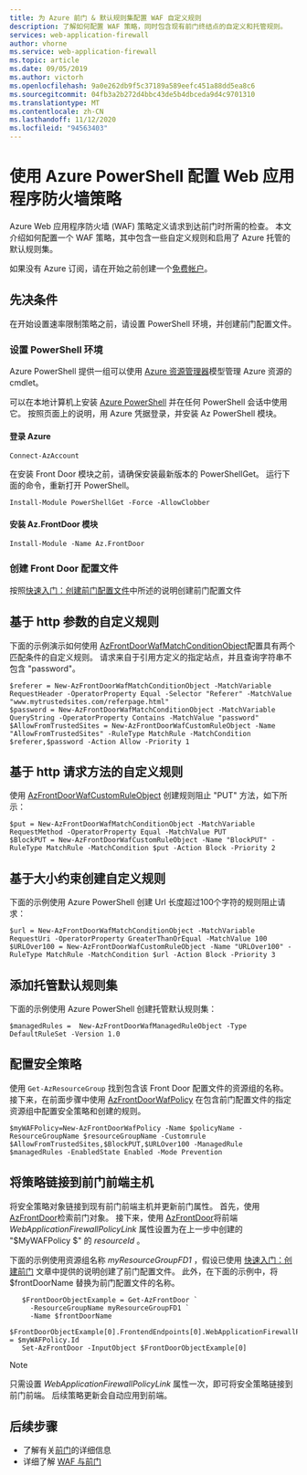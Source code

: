 ```yaml
---
title: 为 Azure 前门 & 默认规则集配置 WAF 自定义规则
description: 了解如何配置 WAF 策略，同时包含现有前门终结点的自定义和托管规则。
services: web-application-firewall
author: vhorne
ms.service: web-application-firewall
ms.topic: article
ms.date: 09/05/2019
ms.author: victorh
ms.openlocfilehash: 9a0e262db9f5c37189a589eefc451a88dd5ea8c6
ms.sourcegitcommit: 04fb3a2b272d4bbc43de5b4dbceda9d4c9701310
ms.translationtype: MT
ms.contentlocale: zh-CN
ms.lasthandoff: 11/12/2020
ms.locfileid: "94563403"
---
```

# <a name="configure-a-web-application-firewall-policy-using-azure-powershell"></a>使用 Azure PowerShell 配置 Web 应用程序防火墙策略

Azure Web 应用程序防火墙 (WAF) 策略定义请求到达前门时所需的检查。
本文介绍如何配置一个 WAF 策略，其中包含一些自定义规则和启用了 Azure 托管的默认规则集。

如果没有 Azure 订阅，请在开始之前创建一个[免费帐户](https://azure.microsoft.com/free/?WT.mc_id=A261C142F)。

## <a name="prerequisites"></a>先决条件

在开始设置速率限制策略之前，请设置 PowerShell 环境，并创建前门配置文件。

### <a name="set-up-your-powershell-environment"></a>设置 PowerShell 环境

Azure PowerShell 提供一组可以使用 [Azure 资源管理器](../../azure-resource-manager/management/overview.md)模型管理 Azure 资源的 cmdlet。 

可以在本地计算机上安装 [Azure PowerShell](/powershell/azure/) 并在任何 PowerShell 会话中使用它。 按照页面上的说明，用 Azure 凭据登录，并安装 Az PowerShell 模块。

#### <a name="sign-in-to-azure"></a>登录 Azure

```
Connect-AzAccount

```
在安装 Front Door 模块之前，请确保安装最新版本的 PowerShellGet。 运行下面的命令，重新打开 PowerShell。

```
Install-Module PowerShellGet -Force -AllowClobber
``` 

#### <a name="install-azfrontdoor-module"></a>安装 Az.FrontDoor 模块 

```
Install-Module -Name Az.FrontDoor
```
### <a name="create-a-front-door-profile"></a>创建 Front Door 配置文件

按照[快速入门：创建前门配置文件](../../frontdoor/quickstart-create-front-door.md)中所述的说明创建前门配置文件

## <a name="custom-rule-based-on-http-parameters"></a>基于 http 参数的自定义规则

下面的示例演示如何使用 [AzFrontDoorWafMatchConditionObject](/powershell/module/az.frontdoor/new-azfrontdoorwafmatchconditionobject)配置具有两个匹配条件的自定义规则。 请求来自于引用方定义的指定站点，并且查询字符串不包含 "password"。 

```powershell-interactive
$referer = New-AzFrontDoorWafMatchConditionObject -MatchVariable RequestHeader -OperatorProperty Equal -Selector "Referer" -MatchValue "www.mytrustedsites.com/referpage.html"
$password = New-AzFrontDoorWafMatchConditionObject -MatchVariable QueryString -OperatorProperty Contains -MatchValue "password"
$AllowFromTrustedSites = New-AzFrontDoorWafCustomRuleObject -Name "AllowFromTrustedSites" -RuleType MatchRule -MatchCondition $referer,$password -Action Allow -Priority 1
```

## <a name="custom-rule-based-on-http-request-method"></a>基于 http 请求方法的自定义规则

使用 [AzFrontDoorWafCustomRuleObject](/powershell/module/az.frontdoor/new-azfrontdoorwafcustomruleobject) 创建规则阻止 "PUT" 方法，如下所示：

```powershell-interactive
$put = New-AzFrontDoorWafMatchConditionObject -MatchVariable RequestMethod -OperatorProperty Equal -MatchValue PUT
$BlockPUT = New-AzFrontDoorWafCustomRuleObject -Name "BlockPUT" -RuleType MatchRule -MatchCondition $put -Action Block -Priority 2
```

## <a name="create-a-custom-rule-based-on-size-constraint"></a>基于大小约束创建自定义规则

下面的示例使用 Azure PowerShell 创建 Url 长度超过100个字符的规则阻止请求：
```powershell-interactive
$url = New-AzFrontDoorWafMatchConditionObject -MatchVariable RequestUri -OperatorProperty GreaterThanOrEqual -MatchValue 100
$URLOver100 = New-AzFrontDoorWafCustomRuleObject -Name "URLOver100" -RuleType MatchRule -MatchCondition $url -Action Block -Priority 3
```
## <a name="add-managed-default-rule-set"></a>添加托管默认规则集

下面的示例使用 Azure PowerShell 创建托管默认规则集：
```powershell-interactive
$managedRules =  New-AzFrontDoorWafManagedRuleObject -Type DefaultRuleSet -Version 1.0
```
## <a name="configure-a-security-policy"></a>配置安全策略

使用 `Get-AzResourceGroup` 找到包含该 Front Door 配置文件的资源组的名称。 接下来，在前面步骤中使用 [AzFrontDoorWafPolicy](/powershell/module/az.frontdoor/new-azfrontdoorwafpolicy) 在包含前门配置文件的指定资源组中配置安全策略和创建的规则。

```powershell-interactive
$myWAFPolicy=New-AzFrontDoorWafPolicy -Name $policyName -ResourceGroupName $resourceGroupName -Customrule $AllowFromTrustedSites,$BlockPUT,$URLOver100 -ManagedRule $managedRules -EnabledState Enabled -Mode Prevention
```

## <a name="link-policy-to-a-front-door-front-end-host"></a>将策略链接到前门前端主机

将安全策略对象链接到现有前门前端主机并更新前门属性。 首先，使用 [AzFrontDoor](/powershell/module/Az.FrontDoor/Get-AzFrontDoor)检索前门对象。
接下来，使用 [AzFrontDoor](/powershell/module/Az.FrontDoor/Set-AzFrontDoor)将前端 *WebApplicationFirewallPolicyLink* 属性设置为在上一步中创建的 "$MyWAFPolicy $" 的 *resourceId* 。 

下面的示例使用资源组名称 *myResourceGroupFD1* ，假设已使用 [快速入门：创建前门](../../frontdoor/quickstart-create-front-door.md) 文章中提供的说明创建了前门配置文件。 此外，在下面的示例中，将 $frontDoorName 替换为前门配置文件的名称。 

```powershell-interactive
   $FrontDoorObjectExample = Get-AzFrontDoor `
     -ResourceGroupName myResourceGroupFD1 `
     -Name $frontDoorName
   $FrontDoorObjectExample[0].FrontendEndpoints[0].WebApplicationFirewallPolicyLink = $myWAFPolicy.Id
   Set-AzFrontDoor -InputObject $FrontDoorObjectExample[0]
 ```

> [!NOTE]
> 只需设置 *WebApplicationFirewallPolicyLink* 属性一次，即可将安全策略链接到前门前端。 后续策略更新会自动应用到前端。

## <a name="next-steps"></a>后续步骤

- 了解有关[前门](../../frontdoor/front-door-overview.md)的详细信息 
- 详细了解 [WAF 与前门](afds-overview.md)